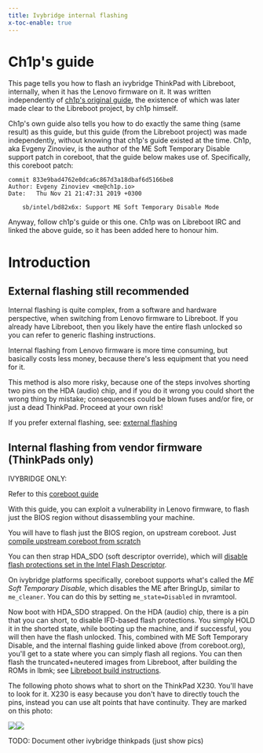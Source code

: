 ```yaml
---
title: Ivybridge internal flashing
x-toc-enable: true
---
```


Ch1p's guide
============

This page tells you how to flash an ivybridge ThinkPad with Libreboot,
internally, when it has the Lenovo firmware on it. It was written independently
of [ch1p's original
guide](https://github.com/gch1p/thinkpad-bios-software-flashing-guide), the
existence of which was later made clear to the Libreboot project, by ch1p
himself.

Ch1p's own guide also tells you how to do exactly the same thing (same result)
as this guide, but this guide (from the Libreboot project) was made
independently, without knowing that ch1p's guide existed at the time. Ch1p,
aka Evgeny Zinoviev, is the author of the ME Soft Temporary Disable support
patch in coreboot, that the guide below makes use of. Specifically, this
coreboot patch:

```
commit 833e9bad4762e0dca6c867d3a18dbaf6d5166be8
Author: Evgeny Zinoviev <me@ch1p.io>
Date:   Thu Nov 21 21:47:31 2019 +0300

    sb/intel/bd82x6x: Support ME Soft Temporary Disable Mode
```

Anyway, follow ch1p's guide or this one. Ch1p was on Libreboot IRC and linked
the above guide, so it has been added here to honour him.

Introduction
============

External flashing still recommended
-----------------------------------

Internal flashing is quite complex, from a software and hardware
perspective, when switching from Lenovo firmware to Libreboot.
If you already have Libreboot, then you likely have the entire
flash unlocked so you can refer to generic flashing instructions.

Internal flashing from Lenovo firmware is more time consuming, but basically
costs less money, because there's less equipment that you need for it.

This method is also more risky, because one of the steps involves shorting
two pins on the HDA (audio) chip, and if you do it wrong you could short
the wrong thing by mistake; consequences could be blown fuses and/or fire,
or just a dead ThinkPad. Proceed at your own risk!

If you prefer external flashing, see: [external flashing](x230_external)

Internal flashing from vendor firmware (ThinkPads only)
----------------------------------------

IVYBRIDGE ONLY:

Refer to this [coreboot guide](https://doc.coreboot.org/motherboard/lenovo/ivb_internal_flashing.html?highlight=x230)

With this guide, you can exploit a vulnerability in Lenovo firmware, to flash
just the BIOS region without disassembling your machine.

You will have to flash just the BIOS region, on upstream coreboot. Just
[compile upstream coreboot from scratch](https://doc.coreboot.org/tutorial/index.html)

You can then strap HDA\_SDO (soft descriptor override), which will
[disable flash protections set in the Intel Flash Descriptor](https://winraid.level1techs.com/t/guide-unlock-intel-flash-descriptor-read-write-access-permissions-for-spi-servicing/32449).

On ivybridge platforms specifically, coreboot supports what's called
the *ME Soft Temporary Disable*, which disables the ME after BringUp, similar
to `me_cleaner`. You can do this by setting `me_state=Disabled` in nvramtool.

Now boot with HDA\_SDO strapped. On the HDA (audio) chip, there is a pin that
you can short, to disable IFD-based flash protections. You simply HOLD it in
the shorted state, while booting up the machine, and if successful, you will
then have the flash unlocked. This, combined with ME Soft Temporary Disable,
and the internal flashing guide linked above (from coreboot.org), you'll get
to a state where you can simply flash all regions. You can then flash the
truncated+neutered images from Libreboot, after building the ROMs in lbmk; see
[Libreboot build instructions](../build/).

The following photo shows what to short on the ThinkPad X230. You'll have to
look for it. X230 is easy because you don't have to directly touch the pins,
instead you can use alt points that have continuity. They are marked on this
photo:

<img tabindex=1 src="https://av.libreboot.org/x230/hda_sdo.jpg" /><span class="f"><img src="https://av.libreboot.org/x230/hda_sdo.jpg" /></span>

TODO: Document other ivybridge thinkpads (just show pics)
